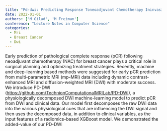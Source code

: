 ```yaml
---
title: "Pd-dwi: Predicting Response Toneoadjuvant Chemotherapy Ininvasive Breast Cancer Withphysiologically-decomposed Diffusion-weighted Mri Machine-learning Model"
date: 2022-01-01
authors: ['M Gilad', 'M Freiman']
conference: "Lecture Notes in Computer Science"
categories:
  - Mri
  - Breast Cancer
  - Dwi
---
```

Early prediction of pathological complete response (pCR) following neoadjuvant chemotherapy (NAC) for breast cancer plays a critical role in surgical planning and optimizing treatment strategies. Recently, machine and deep-learning based methods were suggested for early pCR prediction from multi-parametric MRI (mp-MRI) data including dynamic contrast-enhanced MRI and diffusion-weighted MRI (DWI) with moderate success. We introduce PD-DWI (https://github.com/TechnionComputationalMRILab/PD-DWI), a physiologically decomposed DWI machine-learning model to predict pCR from DWI and clinical data. Our model first decomposes the raw DWI data into the various physiological cues that are influencing the DWI signal and then uses the decomposed data, in addition to clinical variables, as the input features of a radiomics-based XGBoost model. We demonstrated the added-value of our PD-DWI
        